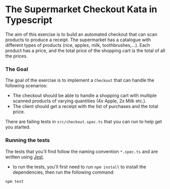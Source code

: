 # The Supermarket Checkout Kata in Typescript

The aim of this exercise is to build an automated checkout that can scan products to produce a receipt. The supermarket has a catalogue with different types of products (rice, apples, milk, toothbrushes,...).
Each product has a price, and the total price of the shopping cart is the total of all the prices.

### The Goal

The goal of the exercise is to implement a `Checkout` that can handle the following scenarios:

- The checkout should be able to handle a shopping cart with multiple scanned products of varying quantities (4x Apple, 2x Milk etc.).
- The client should get a receipt with the list of purchases and the total price.

There are failing tests in `src/checkout.spec.ts` that you can run to help get you started.

### Running the tests

The tests that you'll find follow the naming convention `*.spec.ts` and are written using [Jest](https://jestjs.io/).

- to run the tests, you'll first need to run `npm install` to install the dependencies, then run the following command:

```
npm test
```
